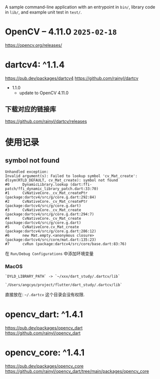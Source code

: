 A sample command-line application with an entrypoint in `bin/`, library code
in `lib/`, and example unit test in `test/`.

# OpenCV – 4.11.0 `2025-02-18`

https://opencv.org/releases/

# dartcv4: ^1.1.4

https://pub.dev/packages/dartcv4
https://github.com/rainyl/dartcv

- 1.1.0
    - update to OpenCV 4.11.0

## 下载对应的链接库

https://github.com/rainyl/dartcv/releases

# 使用记录

## symbol not found

```shell
Unhandled exception:
Invalid argument(s): Failed to lookup symbol 'cv_Mat_create': dlsym(RTLD_DEFAULT, cv_Mat_create): symbol not found
#0      DynamicLibrary.lookup (dart:ffi-patch/ffi_dynamic_library_patch.dart:33:70)
#1      CvNativeCore._cv_Mat_createPtr (package:dartcv4/src/g/core.g.dart:292:84)
#2      CvNativeCore._cv_Mat_createPtr (package:dartcv4/src/g/core.g.dart)
#3      CvNativeCore._cv_Mat_create (package:dartcv4/src/g/core.g.dart:294:7)
#4      CvNativeCore._cv_Mat_create (package:dartcv4/src/g/core.g.dart)
#5      CvNativeCore.cv_Mat_create (package:dartcv4/src/g/core.g.dart:286:12)
#6      new Mat.empty.<anonymous closure> (package:dartcv4/src/core/mat.dart:135:23)
#7      cvRun (package:dartcv4/src/core/base.dart:83:76)
```

在 `Run/Debug Configurations` 中添加环境变量 

### MacOS

```
`DYLD_LIBRARY_PATH` -> `~/xxx/dart_study/.dartcv/lib`

`/Users/angcyo/project/flutter/dart_study/.dartcv/lib`
```

直接放在: `~/.dartcv` 这个目录会没有权限.

# opencv_dart: ^1.4.1

https://pub.dev/packages/opencv_dart
https://github.com/rainyl/opencv_dart

# opencv_core: ^1.4.1

https://pub.dev/packages/opencv_core
https://github.com/rainyl/opencv_dart/tree/main/packages/opencv_core